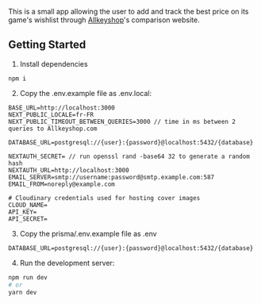 This is a small app allowing the user to add and track the best price on its game's wishlist through [Allkeyshop](https://www.allkeyshop.com/)'s comparison website.

## Getting Started

1. Install dependencies
```
npm i
```

2. Copy the .env.example file as .env.local:

```
BASE_URL=http://localhost:3000
NEXT_PUBLIC_LOCALE=fr-FR
NEXT_PUBLIC_TIMEOUT_BETWEEN_QUERIES=3000 // time in ms between 2 queries to Allkeyshop.com

DATABASE_URL=postgresql://{user}:{password}@localhost:5432/{database}

NEXTAUTH_SECRET= // run openssl rand -base64 32 to generate a random hash
NEXTAUTH_URL=http://localhost:3000
EMAIL_SERVER=smtp://username:password@smtp.example.com:587
EMAIL_FROM=noreply@example.com

# Cloudinary credentials used for hosting cover images
CLOUD_NAME=
API_KEY=
API_SECRET=
```

3. Copy the prisma/.env.example file as .env
```
DATABASE_URL=postgresql://{user}:{password}@localhost:5432/{database}
```

4. Run the development server:

```bash
npm run dev
# or
yarn dev
```
